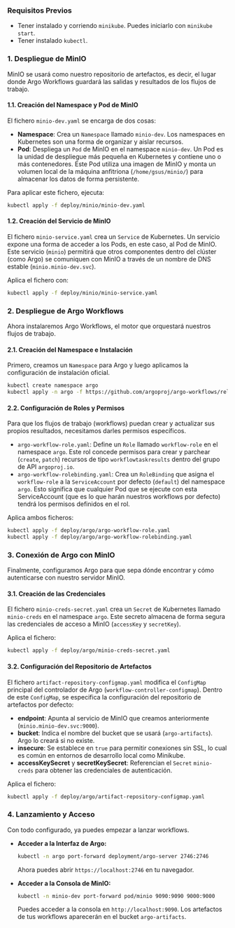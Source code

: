 ### Requisitos Previos
* Tener instalado y corriendo `minikube`. Puedes iniciarlo con `minikube start`.
* Tener instalado `kubectl`.

### 1. Despliegue de MinIO
MinIO se usará como nuestro repositorio de artefactos, es decir, el lugar donde Argo Workflows guardará las salidas y resultados de los flujos de trabajo.

#### 1.1. Creación del Namespace y Pod de MinIO
El fichero `minio-dev.yaml` se encarga de dos cosas:
* **Namespace**: Crea un `Namespace` llamado `minio-dev`. Los namespaces en Kubernetes son una forma de organizar y aislar recursos.
* **Pod**: Despliega un `Pod` de MinIO en el namespace `minio-dev`. Un Pod es la unidad de despliegue más pequeña en Kubernetes y contiene uno o más contenedores. Este Pod utiliza una imagen de MinIO y monta un volumen local de la máquina anfitriona (`/home/gsus/minio/`) para almacenar los datos de forma persistente.

Para aplicar este fichero, ejecuta:
```bash
kubectl apply -f deploy/minio/minio-dev.yaml
```

#### 1.2. Creación del Servicio de MinIO
El fichero `minio-service.yaml` crea un `Service` de Kubernetes. Un servicio expone una forma de acceder a los Pods, en este caso, al Pod de MinIO. Este servicio (`minio`) permitirá que otros componentes dentro del clúster (como Argo) se comuniquen con MinIO a través de un nombre de DNS estable (`minio.minio-dev.svc`).

Aplica el fichero con:
```bash
kubectl apply -f deploy/minio/minio-service.yaml
```

### 2. Despliegue de Argo Workflows
Ahora instalaremos Argo Workflows, el motor que orquestará nuestros flujos de trabajo.

#### 2.1. Creación del Namespace e Instalación
Primero, creamos un `Namespace` para Argo y luego aplicamos la configuración de instalación oficial.
```bash
kubectl create namespace argo
kubectl apply -n argo -f https://github.com/argoproj/argo-workflows/releases/latest/download/install.yaml
```

#### 2.2. Configuración de Roles y Permisos
Para que los flujos de trabajo (workflows) puedan crear y actualizar sus propios resultados, necesitamos darles permisos específicos.
* `argo-workflow-role.yaml`: Define un `Role` llamado `workflow-role` en el namespace `argo`. Este rol concede permisos para crear y parchear (`create`, `patch`) recursos de tipo `workflowtaskresults` dentro del grupo de API `argoproj.io`.
* `argo-workflow-rolebinding.yaml`: Crea un `RoleBinding` que asigna el `workflow-role` a la `ServiceAccount` por defecto (`default`) del namespace `argo`. Esto significa que cualquier Pod que se ejecute con esta ServiceAccount (que es lo que harán nuestros workflows por defecto) tendrá los permisos definidos en el rol.

Aplica ambos ficheros:
```bash
kubectl apply -f deploy/argo/argo-workflow-role.yaml
kubectl apply -f deploy/argo/argo-workflow-rolebinding.yaml
```

### 3. Conexión de Argo con MinIO
Finalmente, configuramos Argo para que sepa dónde encontrar y cómo autenticarse con nuestro servidor MinIO.

#### 3.1. Creación de las Credenciales
El fichero `minio-creds-secret.yaml` crea un `Secret` de Kubernetes llamado `minio-creds` en el namespace `argo`. Este secreto almacena de forma segura las credenciales de acceso a MinIO (`accessKey` y `secretKey`).

Aplica el fichero:
```bash
kubectl apply -f deploy/argo/minio-creds-secret.yaml
```

#### 3.2. Configuración del Repositorio de Artefactos
El fichero `artifact-repository-configmap.yaml` modifica el `ConfigMap` principal del controlador de Argo (`workflow-controller-configmap`). Dentro de este `ConfigMap`, se especifica la configuración del repositorio de artefactos por defecto:
* **endpoint**: Apunta al servicio de MinIO que creamos anteriormente (`minio.minio-dev.svc:9000`).
* **bucket**: Indica el nombre del bucket que se usará (`argo-artifacts`). Argo lo creará si no existe.
* **insecure**: Se establece en `true` para permitir conexiones sin SSL, lo cual es común en entornos de desarrollo local como Minikube.
* **accessKeySecret** y **secretKeySecret**: Referencian el `Secret` `minio-creds` para obtener las credenciales de autenticación.

Aplica el fichero:
```bash
kubectl apply -f deploy/argo/artifact-repository-configmap.yaml
```

### 4. Lanzamiento y Acceso
Con todo configurado, ya puedes empezar a lanzar workflows.

* **Acceder a la Interfaz de Argo:**
    ```bash
    kubectl -n argo port-forward deployment/argo-server 2746:2746
    ```
    Ahora puedes abrir `https://localhost:2746` en tu navegador.

* **Acceder a la Consola de MinIO:**
    ```bash
    kubectl -n minio-dev port-forward pod/minio 9090:9090 9000:9000
    ```
    Puedes acceder a la consola en `http://localhost:9090`. Los artefactos de tus workflows aparecerán en el bucket `argo-artifacts`.